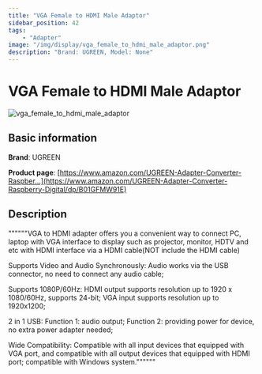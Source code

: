 ```yaml
---
title: "VGA Female to HDMI Male Adaptor"
sidebar_position: 42
tags:
    - "Adapter"
image: "/img/display/vga_female_to_hdmi_male_adaptor.png"
description: "Brand: UGREEN, Model: None"
---
```

# VGA Female to HDMI Male Adaptor

![vga_female_to_hdmi_male_adaptor](/img/display/vga_female_to_hdmi_male_adaptor.png)

## Basic information

**Brand**: UGREEN

**Product page**: [https://www.amazon.com/UGREEN-Adapter-Converter-Raspber...](https://www.amazon.com/UGREEN-Adapter-Converter-Raspberry-Digital/dp/B01GFMW91E)

## Description

""""""VGA to HDMI adapter offers you a convenient way to connect PC, laptop with VGA interface to display such as projector, monitor, HDTV and etc with HDMI interface via a HDMI cable\(NOT include the HDMI cable\)

 Supports Video and Audio Synchronously: Audio works via the USB connector, no need to connect any audio cable;

 Supports 1080P/60Hz: HDMI output supports resolution up to 1920 x 1080/60Hz, supports 24\-bit; VGA input supports resolution up to 1920x1200;

 2 in 1 USB: Function 1: audio output; Function 2: providing power for device, no extra power adapter needed;

 Wide Compatibility: Compatible with all input devices that equipped with VGA port, and compatible with all output devices that equipped with HDMI port; compatible with Windows system\.""""""

